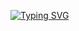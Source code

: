 <a href="https://git.io/typing-svg"><img src="https://readme-typing-svg.demolab.com?font=Ysabeau&pause=1000&color=FFEC0C&background=FFFFFF00&multiline=true&width=435&lines=Hi%2C+I+am+Anirudh!" alt="Typing SVG" /></a>
